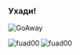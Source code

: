 ### Ухади!
![GoAway](https://img.devrant.com/devrant/rant/r_1648752_dQYUS.gif)


<p><img align="left" src="https://github-readme-stats.vercel.app/api/top-langs/?username=fuad00&layout=compact" alt="fuad00" /></p>

<p align="center">
    <img align="left" src="https://github-readme-stats.vercel.app/api?username=fuad00&show_icons=true" alt="fuad00" />
</p>
